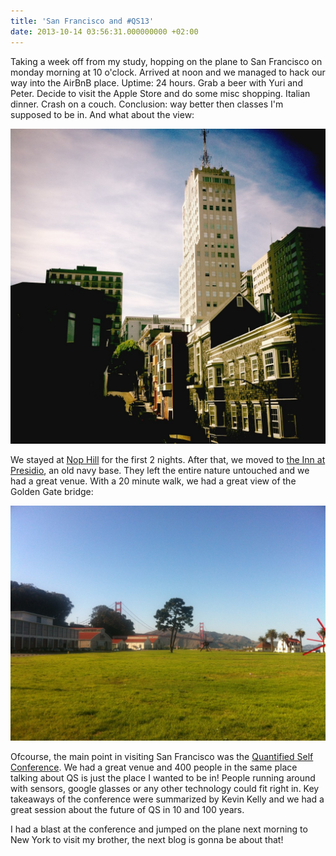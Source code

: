 ```yaml
---
title: 'San Francisco and #QS13'
date: 2013-10-14 03:56:31.000000000 +02:00
---
```

Taking a week off from my study, hopping on the plane to San Francisco on monday morning at 10 o'clock. Arrived at noon and we managed to hack our way into the AirBnB place. Uptime: 24 hours. Grab a beer with Yuri and Peter. Decide to visit the Apple Store and do some misc shopping. Italian dinner. Crash on a couch. Conclusion: way better then classes I'm supposed to be in. And what about the view:

![Nop Hill](/img/2013-10-07-23.48.05-1024x1024.jpg)

We stayed at [Nop Hill](http://en.wikipedia.org/wiki/Nob_Hill,_San_Francisco) for the first 2 nights. After that, we moved to [the Inn at Presidio](http://www.innatthepresidio.com/), an old navy base. They left the entire nature untouched and we had a great venue. With a 20 minute walk, we had a great view of the Golden Gate bridge:

![Golden Gate Bridge](/img/2013-10-09-16.16.18-1024x764.jpg)

Ofcourse, the main point in visiting San Francisco was the [Quantified Self Conference](http://quantifiedself.com/conference/San-Francisco-2013). We had a great venue and 400 people in the same place talking about QS is just the place I wanted to be in! People running around with sensors, google glasses or any other technology could fit right in. Key takeaways of the conference were summarized by Kevin Kelly and we had a great session about the future of QS in 10 and 100 years.

I had a blast at the conference and jumped on the plane next morning to New York to visit my brother, the next blog is gonna be about that!